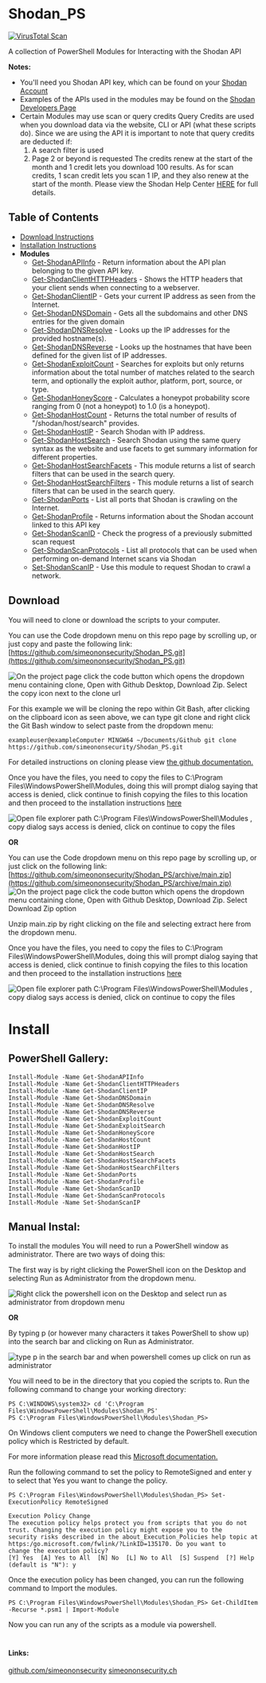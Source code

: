 # Shodan_PS

[![VirusTotal Scan](https://github.com/simeononsecurity/Shodan_PS/actions/workflows/virustotal.yml/badge.svg)](https://github.com/simeononsecurity/Shodan_PS/actions/workflows/virustotal.yml)

A collection of PowerShell Modules for Interacting with the Shodan API

**Notes:**
- You'll need you Shodan API key, which can be found on your [Shodan Account](https://account.shodan.io/)
- Examples of the APIs used in the modules may be found on the [Shodan Developers Page](https://developer.shodan.io/api)
- Certain Modules may use scan or query credits Query Credits are used when you download data via the website, CLI or API (what these scripts do).
  Since we are using the API it is important to note that query credits are deducted if:
  1.  A search filter is used
  2.  Page 2 or beyond is requested
      The credits renew at the start of the month and 1 credit lets you download 100 results.
      As for scan credits, 1 scan credit lets you scan 1 IP, and they also renew at the start of the month.
      Please view the Shodan Help Center [HERE](https://help.shodan.io/the-basics/credit-types-explained) for full details.

## Table of Contents
- [Download Instructions](https://github.com/simeononsecurity/Shodan_PS#download)
- [Installation Instructions](https://github.com/simeononsecurity/Shodan_PS#install)
- **Modules**
  - [Get-ShodanAPIInfo](https://github.com/simeononsecurity/Shodan_PS/tree/main/Get-ShodanAPIInfo) - Return information about the API plan belonging to the given API key.
  - [Get-ShodanClientHTTPHeaders](https://github.com/simeononsecurity/Shodan_PS/tree/main/Get-ShodanClientHTTPHeaders) - Shows the HTTP headers that your client sends when connecting to a webserver.
  - [Get-ShodanClientIP](https://github.com/simeononsecurity/Shodan_PS/tree/main/Get-ShodanClientIP) - Gets your current IP address as seen from the Internet.
  - [Get-ShodanDNSDomain](https://github.com/simeononsecurity/Shodan_PS/tree/main/Get-ShodanDNSDomain) - Gets all the subdomains and other DNS entries for the given domain
  - [Get-ShodanDNSResolve](https://github.com/simeononsecurity/Shodan_PS/tree/main/Get-ShodanDNSResolve) - Looks up the IP addresses for the provided hostname(s).
  - [Get-ShodanDNSReverse](https://github.com/simeononsecurity/Shodan_PS/tree/main/Get-ShodanDNSReverse) - Looks up the hostnames that have been defined for the given list of IP addresses.
  - [Get-ShodanExploitCount](https://github.com/simeononsecurity/Shodan_PS/tree/main/Get-ShodanExploitCount) - Searches for exploits but only returns information about the total number of matches related to the search term, and optionally the exploit author, platform, port, source, or type.
  - [Get-ShodanHoneyScore](https://github.com/simeononsecurity/Shodan_PS/tree/main/Get-ShodanHoneyScore) - Calculates a honeypot probability score ranging from 0 (not a honeypot) to 1.0 (is a honeypot).
  - [Get-ShodanHostCount](https://github.com/simeononsecurity/Shodan_PS/tree/main/Get-ShodanHostCount) - Returns the total number of results of "/shodan/host/search" provides.
  - [Get-ShodanHostIP](https://github.com/simeononsecurity/Shodan_PS/tree/main/Get-ShodanHostIP) - Search Shodan with IP address.
  - [Get-ShodanHostSearch](https://github.com/simeononsecurity/Shodan_PS/tree/main/Get-ShodanHostSearch) - Search Shodan using the same query syntax as the website and use facets to get summary information for different properties.
  - [Get-ShodanHostSearchFacets](https://github.com/simeononsecurity/Shodan_PS/tree/main/Get-ShodanHostSearchFacets) - This module returns a list of search filters that can be used in the search query.
  - [Get-ShodanHostSearchFilters](https://github.com/simeononsecurity/Shodan_PS/tree/main/Get-ShodanHostSearchFilters) - This module returns a list of search filters that can be used in the search query.
  - [Get-ShodanPorts](https://github.com/simeononsecurity/Shodan_PS/tree/main/Get-ShodanPorts) - List all ports that Shodan is crawling on the Internet.
  - [Get-ShodanProfile](https://github.com/simeononsecurity/Shodan_PS/tree/main/Get-ShodanProfile) - Returns information about the Shodan account linked to this API key
  - [Get-ShodanScanID](https://github.com/simeononsecurity/Shodan_PS/tree/main/Get-ShodanScanID) - Check the progress of a previously submitted scan request
  - [Get-ShodanScanProtocols](https://github.com/simeononsecurity/Shodan_PS/tree/main/Get-ShodanScanProtocols) - List all protocols that can be used when performing on-demand Internet scans via Shodan
  - [Set-ShodanScanIP](https://github.com/simeononsecurity/Shodan_PS/tree/main/Set-ShodanScanIP) - Use this module to request Shodan to crawl a network.

<a name="Download"></a>

## Download

You will need to clone or download the scripts to your computer.

You can use the Code dropdown menu on this repo page by scrolling up, or just copy and paste the following link: [https://github.com/simeononsecurity/Shodan_PS.git](https://github.com/simeononsecurity/Shodan_PS.git)

![On the project page click the code button which opens the dropdown menu containing clone, Open with Github Desktop, Download Zip. Select the copy icon next to the clone url](https://github.com/simeononsecurity/Shodan_PS/blob/main/demo/download.gif?raw=true)

For this example we will be cloning the repo within Git Bash, after clicking on the clipboard icon as seen above, we can type git clone and right click the Git Bash window to select paste from the dropdown menu:

```
exampleuser@exampleComputer MINGW64 ~/Documents/Github git clone https://github.com/simeononsecurity/Shodan_PS.git
```

For detailed instructions on cloning please view [the github documentation.](https://docs.github.com/en/free-pro-team@latest/github/creating-cloning-and-archiving-repositories/cloning-a-repository)

Once you have the files, you need to copy the files to C:\Program Files\WindowsPowerShell\Modules, doing this will prompt dialog saying that access is denied, click continue to finish copying the files to this location and then proceed to the installation instructions [here](#Install)

![Open file explorer path C:\Program Files\WindowsPowerShell\Modules , copy dialog says access is denied, click on continue to copy the files](https://github.com/simeononsecurity/Shodan_PS/blob/main/demo/copyasadmin.png?raw=true)

**OR**

You can use the Code dropdown menu on this repo page by scrolling up, or just click on the following link:
[https://github.com/simeononsecurity/Shodan_PS/archive/main.zip](https://github.com/simeononsecurity/Shodan_PS/archive/main.zip)
![On the project page click the code button which opens the dropdown menu containing clone, Open with Github Desktop, Download Zip. Select Download Zip option](https://github.com/simeononsecurity/Shodan_PS/blob/main/demo/downloadzip.gif?raw=true)

Unzip main.zip by right clicking on the file and selecting extract here from the dropdown menu.

Once you have the files, you need to copy the files to C:\Program Files\WindowsPowerShell\Modules, doing this will prompt dialog saying that access is denied, click continue to finish copying the files to this location and then proceed to the installation instructions [here](#Install)

![Open file explorer path C:\Program Files\WindowsPowerShell\Modules , copy dialog says access is denied, click on continue to copy the files](https://github.com/simeononsecurity/Shodan_PS/blob/main/demo/copyasadmin.png?raw=true)

# Install
<a name="Install"></a>

## PowerShell Gallery:

```
Install-Module -Name Get-ShodanAPIInfo
Install-Module -Name Get-ShodanClientHTTPHeaders
Install-Module -Name Get-ShodanClientIP
Install-Module -Name Get-ShodanDNSDomain
Install-Module -Name Get-ShodanDNSResolve
Install-Module -Name Get-ShodanDNSReverse
Install-Module -Name Get-ShodanExploitCount
Install-Module -Name Get-ShodanExploitSearch
Install-Module -Name Get-ShodanHoneyScore
Install-Module -Name Get-ShodanHostCount
Install-Module -Name Get-ShodanHostIP
Install-Module -Name Get-ShodanHostSearch
Install-Module -Name Get-ShodanHostSearchFacets
Install-Module -Name Get-ShodanHostSearchFilters
Install-Module -Name Get-ShodanPorts
Install-Module -Name Get-ShodanProfile
Install-Module -Name Get-ShodanScanID
Install-Module -Name Get-ShodanScanProtocols
Install-Module -Name Set-ShodanScanIP
```

## Manual Instal:
To install the modules You will need to run a PowerShell window as administrator.
There are two ways of doing this:

The first way is by right clicking the PowerShell icon on the Desktop and selecting Run as Administrator from the dropdown menu.

![Right click the powershell icon on the Desktop and select run as administrator from dropdown menu](https://github.com/simeononsecurity/Shodan_PS/blob/main/demo/RcRunAsAdmin.gif?raw=true)

**OR**

By typing p (or however many characters it takes PowerShell to show up) into the search bar and clicking on Run as Administrator.

![type p in the search bar and when powershell comes up click on run as administrator](https://github.com/simeononsecurity/Shodan_PS/blob/main/demo/SearchBarRunAsAdmin.gif?raw=true)

You will need to be in the directory that you copied the scripts to.
Run the following command to change your working directory:

```
PS C:\WINDOWS\system32> cd 'C:\Program Files\WindowsPowerShell\Modules\Shodan_PS'
PS C:\Program Files\WindowsPowerShell\Modules\Shodan_PS>
```

On Windows client computers we need to change the PowerShell execution policy which is Restricted by default.

For more information please read this [Microsoft documentation.](https://docs.microsoft.com/en-us/powershell/module/microsoft.powershell.core/about/about_execution_policies?view=powershell-7.1)

Run the following command to set the policy to RemoteSigned and enter y to select that Yes you want to change the policy.

```
PS C:\Program Files\WindowsPowerShell\Modules\Shodan_PS> Set-ExecutionPolicy RemoteSigned

Execution Policy Change
The execution policy helps protect you from scripts that you do not trust. Changing the execution policy might expose you to the
security risks described in the about_Execution_Policies help topic at https:/go.microsoft.com/fwlink/?LinkID=135170. Do you want to
change the execution policy?
[Y] Yes  [A] Yes to All  [N] No  [L] No to All  [S] Suspend  [?] Help (default is "N"): y
```

Once the execution policy has been changed, you can run the following command to Import the modules.

```
PS C:\Program Files\WindowsPowerShell\Modules\Shodan_PS> Get-ChildItem -Recurse *.psm1 | Import-Module
```

Now you can run any of the scripts as a module via powershell.


#
#### Links:
[github.com/simeononsecurity](https://github.com/simeononsecurity)
[simeononsecurity.ch](https://simeononsecurity.ch)